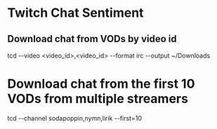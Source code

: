 # Twitch Chat Sentiment 

## Download chat from VODs by video id
tcd --video <video_id>,<video_id> --format irc --output ~/Downloads


# Download chat from the first 10 VODs from multiple streamers
tcd --channel sodapoppin,nymn,lirik --first=10
